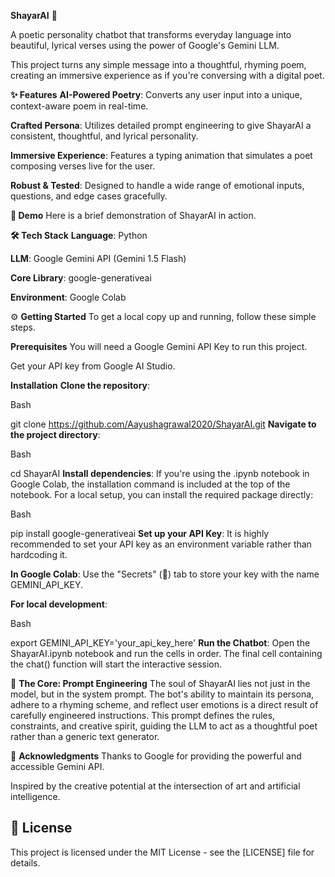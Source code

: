 **ShayarAI** 📜


A poetic personality chatbot that transforms everyday language into beautiful, lyrical verses using the power of Google's Gemini LLM.

This project turns any simple message into a thoughtful, rhyming poem, creating an immersive experience as if you're conversing with a digital poet.

**✨ Features**
**AI-Powered Poetry**: Converts any user input into a unique, context-aware poem in real-time.

**Crafted Persona**: Utilizes detailed prompt engineering to give ShayarAI a consistent, thoughtful, and lyrical personality.

**Immersive Experience**: Features a typing animation that simulates a poet composing verses live for the user.

**Robust & Tested**: Designed to handle a wide range of emotional inputs, questions, and edge cases gracefully.

**🚀 Demo**
Here is a brief demonstration of ShayarAI in action.



**🛠️ Tech Stack**
**Language**: Python

**LLM**: Google Gemini API (Gemini 1.5 Flash)

**Core Library**: google-generativeai

**Environment**: Google Colab

⚙️ **Getting Started**
To get a local copy up and running, follow these simple steps.

**Prerequisites**
You will need a Google Gemini API Key to run this project.

Get your API key from Google AI Studio.

**Installation**
**Clone the repository**:

Bash

git clone https://github.com/Aayushagrawal2020/ShayarAI.git
**Navigate to the project directory**:

Bash

cd ShayarAI
**Install dependencies**:
If you're using the .ipynb notebook in Google Colab, the installation command is included at the top of the notebook. For a local setup, you can install the required package directly:

Bash

pip install google-generativeai
**Set up your API Key**:
It is highly recommended to set your API key as an environment variable rather than hardcoding it.

**In Google Colab**: Use the "Secrets" (🔑) tab to store your key with the name GEMINI_API_KEY.

**For local development**:

Bash

export GEMINI_API_KEY='your_api_key_here'
**Run the Chatbot**:
Open the ShayarAI.ipynb notebook and run the cells in order. The final cell containing the chat() function will start the interactive session.

🧠 **The Core: Prompt Engineering**
The soul of ShayarAI lies not just in the model, but in the system prompt. The bot's ability to maintain its persona, adhere to a rhyming scheme, and reflect user emotions is a direct result of carefully engineered instructions. This prompt defines the rules, constraints, and creative spirit, guiding the LLM to act as a thoughtful poet rather than a generic text generator.

🤝 **Acknowledgments**
Thanks to Google for providing the powerful and accessible Gemini API.

Inspired by the creative potential at the intersection of art and artificial intelligence.

## 📜 License

This project is licensed under the MIT License - see the [LICENSE] file for details.
